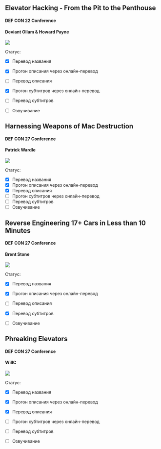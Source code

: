 ## Elevator Hacking - From the Pit to the Penthouse

#### DEF CON 22 Conference
#### Deviant Ollam & Howard Payne

[![](http://img.youtube.com/vi/oHf1vD5_b5I/0.jpg)](https://www.youtube.com/watch?v=oHf1vD5_b5I)

Статус:
- [x] Перевод названия
- [x] Прогон описания через онлайн-перевод
- [ ] Перевод описания
- [x] Прогон субтитров через онлайн-перевод
- [ ] Перевод субтитров
- [ ] Озвучивание


## Harnessing Weapons of Mac Destruction

#### DEF CON 27 Conference
#### Patrick Wardle

[![](http://img.youtube.com/vi/InL3YA_6P6s/0.jpg)](https://www.youtube.com/watch?v=InL3YA_6P6s)

Статус:
- [x] Перевод названия
- [x] Прогон описания через онлайн-перевод
- [x] Перевод описания
- [ ] Прогон субтитров через онлайн-перевод
- [ ] Перевод субтитров
- [ ] Озвучивание

## Reverse Engineering 17+ Cars in Less than 10 Minutes

#### DEF CON 27 Conference
#### Brent Stone

[![](http://img.youtube.com/vi/KkgxFplsTnM/0.jpg)](https://www.youtube.com/watch?v=KkgxFplsTnM)

Статус:
- [x] Перевод названия
- [x] Прогон описания через онлайн-перевод
- [ ] Перевод описания
- [x] Перевод субтитров
- [ ] Озвучивание


## Phreaking Elevators

#### DEF CON 27 Conference
#### WillC

[![](http://img.youtube.com/vi/NoZ7ujJhb3k/0.jpg)](https://www.youtube.com/watch?v=NoZ7ujJhb3k)

Статус:
- [x] Перевод названия
- [x] Прогон описания через онлайн-перевод
- [x] Перевод описания
- [ ] Прогон субтитров через онлайн-перевод
- [ ] Перевод субтитров
- [ ] Озвучивание

